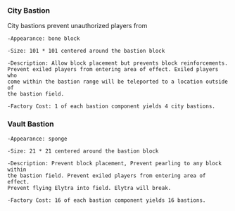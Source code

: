 ### City Bastion

City bastions prevent unauthorized players from

    -Appearance: bone block

    -Size: 101 * 101 centered around the bastion block

    -Description: Allow block placement but prevents block reinforcements. 
    Prevent exiled players from entering area of effect. Exiled players who 
    come within the bastion range will be teleported to a location outside of 
    the bastion field.
    
    -Factory Cost: 1 of each bastion component yields 4 city bastions.

### Vault Bastion

    -Appearance: sponge

    -Size: 21 * 21 centered around the bastion block

    -Description: Prevent block placement, Prevent pearling to any block within
    the bastion field. Prevent exiled players from entering area of effect. 
    Prevent flying Elytra into field. Elytra will break.
    
    -Factory Cost: 16 of each bastion component yields 16 bastions.
